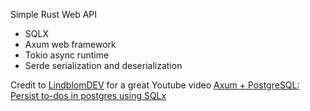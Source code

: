 Simple Rust Web API 
* SQLX
* Axum web framework
* Tokio async runtime
* Serde serialization and deserialization

Credit to [LindblomDEV](https://github.com/lindblom) for a great Youtube video [Axum + PostgreSQL: Persist to-dos in postgres using SQLx](https://youtu.be/Zy6x3rXHBPU)
